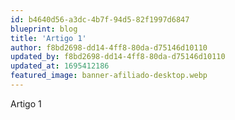 ```yaml
---
id: b4640d56-a3dc-4b7f-94d5-82f1997d6847
blueprint: blog
title: 'Artigo 1'
author: f8bd2698-dd14-4ff8-80da-d75146d10110
updated_by: f8bd2698-dd14-4ff8-80da-d75146d10110
updated_at: 1695412186
featured_image: banner-afiliado-desktop.webp
---
```

Artigo 1